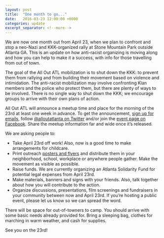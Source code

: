 ```yaml
---
layout: post
title:  "One month to go..."
date:   2016-03-23 12:00:00 +0000
categories: update
excerpt_separator: <!--more-->
---
```

<p>
We are now one month out from April 23, when we plan to confront and stop a neo-Nazi and KKK-organized rally at Stone Mountain Park outside Atlanta GA. This is an update on how anti-racist organizing is moving along and how you can help to make it a success, with info for those travelling from out of town.<!--more-->
</p>
<p>
The goal of the All Out ATL mobilization is to shut down the KKK: to prevent them from rallying and from building their movement based on violence and intimidation. The anti-racist mobilization may involve confronting Klan members and the police who protect them, but there are plenty of ways to be involved. There is no single way to shut down the KKK; we encourage groups to arrive with their own plans of action.
</p>
<p>
All Out ATL will announce a meetup time and place for the morning of the 23rd at least one week in advance. To get the announcement, <a href="/#contact">sign up for emails</a>, follow <a href="https://twitter.com/alloutatlanta">@alloutatlanta on Twitter</a> and/or join the <a href="https://www.facebook.com/events/965525166818640/">event page on Facebook</a>. Share the meetup information far and wide once it’s released.
</p>
<p>
We are asking people to:<br />
<ul>
<li>Take April 23rd off work! Also, now is a good time to make arrangements for childcare.</li>
<li>Print outreach <a href="/#join">posters and flyers</a> and distribute them in your neighborhood, school, workplace or anywhere people gather. Make the movement as visible as possible.</li>
<li>Raise funds. We are currently organizing an Atlanta Solidarity Fund for potential legal expenses from April 23rd.</li>
<li>Make materials, banners and signs with your friends. Also, talk together about how you will contribute to the action.</li>
<li>Organize discussions, presentations, film screenings and fundraisers in your community between now and April 23rd. If you’re hosting a public event, please let us know so we can spread the word.</li>
</ul>
</p>
<p>
There will be space for out-of-towners to camp.  You should arrive with some basic needs already provided for. Bring a sleeping bag, clothes for marching in warm weather, and cash for supplies.  
</p>
<p>
See you on the 23rd!
</p>